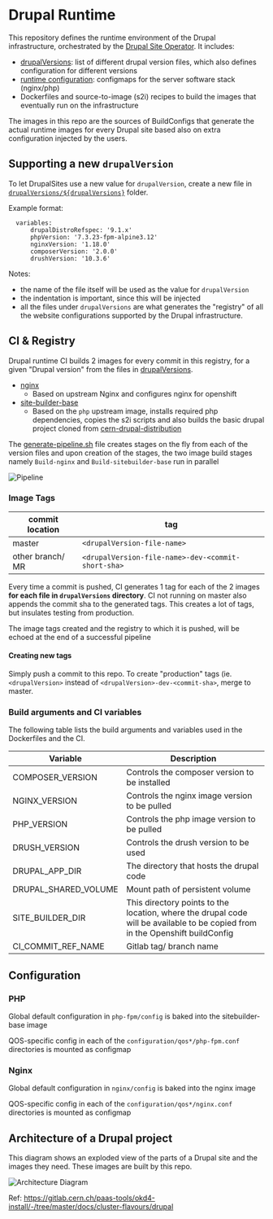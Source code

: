 # Drupal Runtime

This repository defines the runtime environment of the Drupal infrastructure,
orchestrated by the [Drupal Site Operator](https://gitlab.cern.ch/drupal/paas/drupalsite-operator/).
It includes:

- [drupalVersions](drupalVersions): list of different drupal version files, which also defines configuration for different versions
- [runtime configuration](configuration): configmaps for the server software stack (nginx/php)
- Dockerfiles and source-to-image (s2i) recipes to build the images that eventually run on the infrastructure

The images in this repo are the sources of BuildConfigs that generate the actual runtime images for every Drupal site
based also on extra configuration injected by the users.

## Supporting a new `drupalVersion`

To let DrupalSites use a new value for `drupalVersion`, create a new file in [`drupalVersions/${drupalVersions}`](drupalVersions)
folder.


Example format:
```
  variables:
      drupalDistroRefspec: '9.1.x'
      phpVersion: '7.3.23-fpm-alpine3.12'
      nginxVersion: '1.18.0'
      composerVersion: '2.0.0'
      drushVersion: '10.3.6'
```

Notes:
- the name of the file itself will be used as the value for `drupalVersion`
- the indentation is important, since this will be injected
- all the files under `drupalVersions` are what generates the "registry" of all the website configurations supported by the Drupal infrastructure.


## CI & Registry

Drupal runtime CI builds 2 images for every commit in this registry, for a given "Drupal version" from the files in [drupalVersions](drupalVersions).

- [nginx](./nginx/Dockerfile)
    - Based on upstream Nginx and configures nginx for openshift
- [site-builder-base](./Dockerfile)
    - Based on the `php` upstream image, installs required php dependencies, copies the s2i scripts and also builds the basic drupal project cloned from [cern-drupal-distribution](https://gitlab.cern.ch/drupal/paas/cern-drupal-distribution)

The [generate-pipeline.sh](generate-pipeline.sh) file creates stages on the fly from each of the version files and upon creation of the stages, the two image build stages namely `Build-nginx` and `Build-sitebuilder-base` run in parallel

![Pipeline](./pipeline.png)

### <a id="tags"></a> Image Tags

commit location | tag
--- | ---
master | `<drupalVersion-file-name>`
other branch/ MR | `<drupalVersion-file-name>-dev-<commit-short-sha>`

Every time a commit is pushed, CI generates 1 tag for each of the 2 images
**for each file in `drupalVersions` directory**.
CI not running on master also appends the commit sha to the generated tags.
This creates a lot of tags, but insulates testing from production.

The image tags created and the registry to which it is pushed, will be echoed at the end of a successful pipeline 
#### Creating new tags

Simply push a commit to this repo.
To create "production" tags (ie. `<drupalVersion>` instead of `<drupalVersion>-dev-<commit-sha>`, merge to master.

### Build arguments and CI variables

The following table lists the build arguments and variables used in the Dockerfiles and the CI.

| Variable | Description |
| ----------- | ----------- |
| COMPOSER_VERSION | Controls the composer version to be installed |
| NGINX_VERSION | Controls the nginx image version to be pulled |
| PHP_VERSION | Controls the php image version to be pulled |
| DRUSH_VERSION | Controls the drush version to be used |
| DRUPAL_APP_DIR | The directory that hosts the drupal code |
| DRUPAL_SHARED_VOLUME | Mount path of persistent volume |
| SITE_BUILDER_DIR | This directory points to the location, where the drupal code will be available to be copied from in the Openshift buildConfig |
| CI_COMMIT_REF_NAME | Gitlab tag/ branch name |

## Configuration
### PHP

Global default configuration in `php-fpm/config` is baked into the sitebuilder-base image

QOS-specific config in each of the `configuration/qos*/php-fpm.conf` directories is mounted as configmap

### Nginx

Global default configuration in `nginx/config` is baked into the nginx image

QOS-specific config in each of the `configuration/qos*/nginx.conf` directories is mounted as configmap

## Architecture of a Drupal project

This diagram shows an exploded view of the parts of a Drupal site and the images they need.
These images are built by this repo.

![Architecture Diagram](https://gitlab.cern.ch/paas-tools/okd4-install/-/raw/master/docs/cluster-flavours/drupal/drupal-design.svg)

Ref: https://gitlab.cern.ch/paas-tools/okd4-install/-/tree/master/docs/cluster-flavours/drupal

